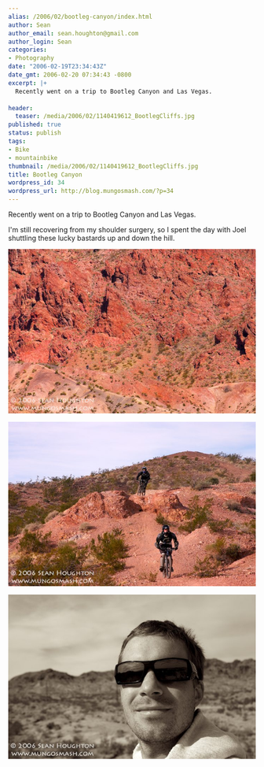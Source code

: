 ```yaml
---
alias: /2006/02/bootleg-canyon/index.html
author: Sean
author_email: sean.houghton@gmail.com
author_login: Sean
categories:
- Photography
date: "2006-02-19T23:34:43Z"
date_gmt: 2006-02-20 07:34:43 -0800
excerpt: |+
  Recently went on a trip to Bootleg Canyon and Las Vegas.

header:
  teaser: /media/2006/02/1140419612_BootlegCliffs.jpg
published: true
status: publish
tags:
- Bike
- mountainbike
thumbnail: /media/2006/02/1140419612_BootlegCliffs.jpg
title: Bootleg Canyon
wordpress_id: 34
wordpress_url: http://blog.mungosmash.com/?p=34
---
```

Recently went on a trip to Bootleg Canyon and Las Vegas.

I'm still recovering from my shoulder surgery, so I spent the day with Joel shuttling these lucky bastards up and down the hill.

![](1140419612_BootlegCliffs.jpg)

![](1140420627_BootlegJumps.jpg)

![](1140420846_BootlegSean.jpg)

